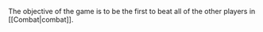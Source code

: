 
The objective of the game is to be the first to beat all of the other players in [[Combat|combat]]. 